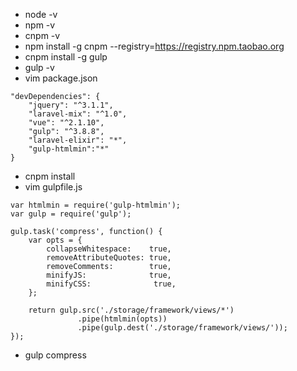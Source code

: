 - node -v
- npm -v
- cnpm -v
- npm install -g cnpm --registry=https://registry.npm.taobao.org
- cnpm install -g gulp
- gulp -v
- vim package.json 
```
"devDependencies": {
    "jquery": "^3.1.1",
    "laravel-mix": "^1.0",
    "vue": "^2.1.10",
    "gulp": "^3.8.8",
    "laravel-elixir": "*",
    "gulp-htmlmin":"*"
}
```
- cnpm install
- vim gulpfile.js
```
var htmlmin = require('gulp-htmlmin');
var gulp = require('gulp');

gulp.task('compress', function() {
    var opts = {
        collapseWhitespace:    true,
        removeAttributeQuotes: true,
        removeComments:        true,
        minifyJS:              true,
        minifyCSS:              true,
    };

    return gulp.src('./storage/framework/views/*')
               .pipe(htmlmin(opts))
               .pipe(gulp.dest('./storage/framework/views/'));
});

```
- gulp compress
